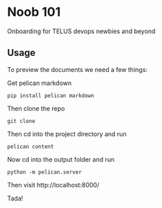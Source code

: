 # Noob 101

Onboarding for TELUS devops newbies and beyond

## Usage
To preview the documents we need a few things:

Get pelican markdown
```
pip install pelican markdown

```
Then clone the repo
```
git clone 
```
Then cd into the project directory and run
```
pelican content
```
Now cd into the output folder and run
```
python -m pelican.server
```
Then visit http://localhost:8000/

Tada!

